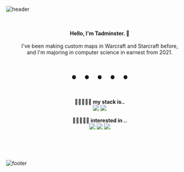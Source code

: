 ![header](https://capsule-render.vercel.app/api?type=waving&&color=gradient&height=200&section=header&fontSize=90)

<br/>
<div align = "center">
<br/>
<strong>Hello, I'm Tadminster. 🥳 </strong><br/><br/>
I've been making custom maps in Warcraft and Starcraft before, <br/>
and I'm majoring in computer science in earnest from 2021. <br/>

<br/><br/>
● 　 ● 　 ● 　 ● 　 ●
<br/><br/><br/>

<strong>🤍🤍🤍🤍🧡 my stack is.. </strong><br/>
<img src="https://img.shields.io/badge/Java-ED8B00?style=for-the-badge&logo=java&logoColor=white"/>
<img src="https://img.shields.io/badge/C-A8B9CC?style=flat-square&logo=C&logoColor=white"/><br/>

<strong>🤍🤍🤍🤍🤍 interested in .. </strong><br/>
<img src="https://img.shields.io/badge/Lua-2C2D72?style=for-the-badge&logo=lua&logoColor=white"/>
<img src="https://img.shields.io/badge/JavaScript-F7DF1E?style=for-the-badge&logo=javascript&logoColor=black"/>
<img src="https://img.shields.io/badge/TypeScript-007ACC?style=for-the-badge&logo=typescript&logoColor=white"/> <br/>

</div>
<br/><br/><br/>

![footer](https://capsule-render.vercel.app/api?type=waving&&color=gradient&height=100&section=footer&fontSize=90)
